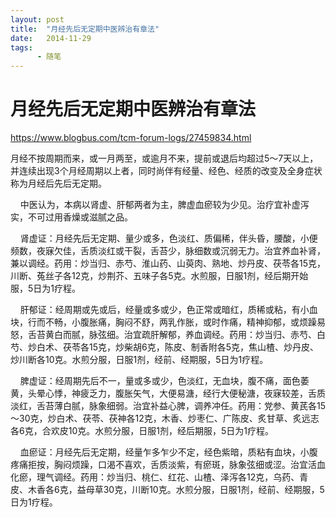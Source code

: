 ```yaml
---
layout: post
title:  "月经先后无定期中医辨治有章法"
date:   2014-11-29
tags:
      - 随笔
---
```


# 月经先后无定期中医辨治有章法


https://www.blogbus.com/tcm-forum-logs/27459834.html



月经不按周期而来，或一月两至，或逾月不来，提前或退后均超过5～7天以上，并连续出现3个月经周期以上者，同时尚伴有经量、经色、经质的改变及全身症状称为月经后先后无定期。

   
中医认为，本病以肾虚、肝郁两者为主，脾虚血瘀较为少见。治疗宜补虚泻实，不可过用香燥或滋腻之品。

   
肾虚证：月经先后无定期、量少或多，色淡红、质偏稀，伴头昏，腰酸，小便频数，夜寐欠佳，舌质淡红或干裂，舌苔少，脉细数或沉弱无力。治宜养血补肾，兼以调经。药用：炒当归、赤芍、淮山药、山萸肉、熟地、炒丹皮、茯苓各15克，川断、菟丝子各12克，炒荆芥、五味子各5克。水煎服，日服1剂，经后期开始服，5日为1疗程。

   
肝郁证：经周期或先或后，经量或多或少，色正常或暗红，质稀或粘，有小血块，行而不畅，小腹胀痛，胸闷不舒，两乳作胀，或时作痛，精神抑郁，或烦躁易怒，舌苔黄白而腻，脉弦细。治宜疏肝解郁，养血调经。药用：炒当归、赤芍、白芍、炒白术、茯苓各15克，炒柴胡6克，陈皮、制香附各5克，焦山楂、炒丹皮、炒川断各10克。水煎分服，日服1剂，经前、经期服，5日为1疗程。

   
脾虚证：经周期先后不一，量或多或少，色淡红，无血块，腹不痛，面色萎黄，头晕心悸，神疲乏力，腹胀矢气，大便易溏，经行大便秘溏，夜寐较差，舌质淡红，舌苔薄白腻，脉象细弱。治宜补益心脾，调养冲任。药用：党参、黄芪各15～30克，炒白术、茯苓、茯神各12克，木香、炒枣仁、广陈皮、炙甘草、炙远志各6克，合欢皮10克。水煎分服，日服1剂，经后期服，5日为1疗程。

   
血瘀证：月经先后无定期，经量乍多乍少不定，经色紫暗，质粘有血块，小腹疼痛拒按，胸闷烦躁，口渴不喜欢，舌质淡紫，有瘀斑，脉象弦细或涩。治宜活血化瘀，理气调经。药用：炒当归、桃仁、红花、山楂、泽泻各12克，乌药、青皮、木香各6克，益母草30克，川断10克。水煎分服，日服1剂，经前、经期服，5日为1疗程。



